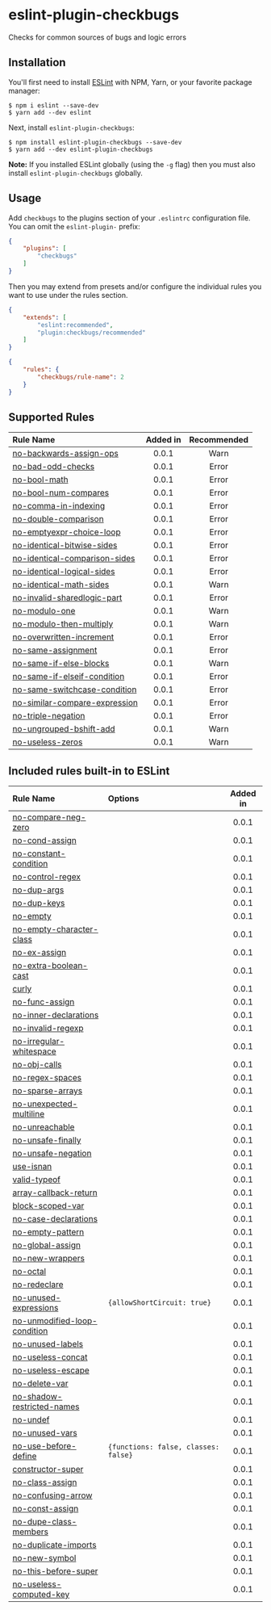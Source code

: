 # eslint-plugin-checkbugs

Checks for common sources of bugs and logic errors

## Installation

You'll first need to install [ESLint](http://eslint.org) with NPM, Yarn, or your favorite package manager:

```
$ npm i eslint --save-dev
$ yarn add --dev eslint
```

Next, install `eslint-plugin-checkbugs`:

```
$ npm install eslint-plugin-checkbugs --save-dev
$ yarn add --dev eslint-plugin-checkbugs
```

**Note:** If you installed ESLint globally (using the `-g` flag) then you must also install `eslint-plugin-checkbugs` globally.

## Usage

Add `checkbugs` to the plugins section of your `.eslintrc` configuration file. You can omit the `eslint-plugin-` prefix:

```json
{
    "plugins": [
        "checkbugs"
    ]
}
```


Then you may extend from presets and/or configure the individual rules you want to use under the rules section.

```json
{
    "extends": [
        "eslint:recommended",
        "plugin:checkbugs/recommended"
    ]
}
```

```json
{
    "rules": {
        "checkbugs/rule-name": 2
    }
}
```

## Supported Rules

| Rule Name | Added in | Recommended |
| :-------- | :---------: | :---: |
| [no-backwards-assign-ops](https://github.com/HallM/eslint-plugin-checkbugs/blob/master/docs/rules/no-backwards-assign-ops.md) | 0.0.1 | Warn |
| [no-bad-odd-checks](https://github.com/HallM/eslint-plugin-checkbugs/blob/master/docs/rules/no-bad-odd-checks.md) | 0.0.1 | Error |
| [no-bool-math](https://github.com/HallM/eslint-plugin-checkbugs/blob/master/docs/rules/no-bool-math.md) | 0.0.1 | Error |
| [no-bool-num-compares](https://github.com/HallM/eslint-plugin-checkbugs/blob/master/docs/rules/no-bool-num-compares.md) | 0.0.1 | Error |
| [no-comma-in-indexing](https://github.com/HallM/eslint-plugin-checkbugs/blob/master/docs/rules/no-comma-in-indexing.md) | 0.0.1 | Error |
| [no-double-comparison](https://github.com/HallM/eslint-plugin-checkbugs/blob/master/docs/rules/no-double-comparison.md) | 0.0.1 | Error |
| [no-emptyexpr-choice-loop](https://github.com/HallM/eslint-plugin-checkbugs/blob/master/docs/rules/no-emptyexpr-choice-loop.md) | 0.0.1 | Error |
| [no-identical-bitwise-sides](https://github.com/HallM/eslint-plugin-checkbugs/blob/master/docs/rules/no-identical-bitwise-sides.md) | 0.0.1 | Error |
| [no-identical-comparison-sides](https://github.com/HallM/eslint-plugin-checkbugs/blob/master/docs/rules/no-identical-comparison-sides.md) | 0.0.1 | Error |
| [no-identical-logical-sides](https://github.com/HallM/eslint-plugin-checkbugs/blob/master/docs/rules/no-identical-logical-sides.md) | 0.0.1 | Error |
| [no-identical-math-sides](https://github.com/HallM/eslint-plugin-checkbugs/blob/master/docs/rules/no-identical-math-sides.md) | 0.0.1 | Warn |
| [no-invalid-sharedlogic-part](https://github.com/HallM/eslint-plugin-checkbugs/blob/master/docs/rules/no-invalid-sharedlogic-part.md) | 0.0.1 | Error |
| [no-modulo-one](https://github.com/HallM/eslint-plugin-checkbugs/blob/master/docs/rules/no-modulo-one.md) | 0.0.1 | Warn |
| [no-modulo-then-multiply](https://github.com/HallM/eslint-plugin-checkbugs/blob/master/docs/rules/no-modulo-then-multiply.md) | 0.0.1 | Warn |
| [no-overwritten-increment](https://github.com/HallM/eslint-plugin-checkbugs/blob/master/docs/rules/no-overwritten-increment.md) | 0.0.1 | Error |
| [no-same-assignment](https://github.com/HallM/eslint-plugin-checkbugs/blob/master/docs/rules/no-same-assignment.md) | 0.0.1 | Error |
| [no-same-if-else-blocks](https://github.com/HallM/eslint-plugin-checkbugs/blob/master/docs/rules/no-same-if-else-blocks.md) | 0.0.1 | Warn |
| [no-same-if-elseif-condition](https://github.com/HallM/eslint-plugin-checkbugs/blob/master/docs/rules/no-same-if-elseif-condition.md) | 0.0.1 | Error |
| [no-same-switchcase-condition](https://github.com/HallM/eslint-plugin-checkbugs/blob/master/docs/rules/no-same-switchcase-condition.md) | 0.0.1 | Error |
| [no-similar-compare-expression](https://github.com/HallM/eslint-plugin-checkbugs/blob/master/docs/rules/no-similar-compare-expression.md) | 0.0.1 | Error |
| [no-triple-negation](https://github.com/HallM/eslint-plugin-checkbugs/blob/master/docs/rules/no-triple-negation.md) | 0.0.1 | Error |
| [no-ungrouped-bshift-add](https://github.com/HallM/eslint-plugin-checkbugs/blob/master/docs/rules/no-ungrouped-bshift-add.md) | 0.0.1 | Warn |
| [no-useless-zeros](https://github.com/HallM/eslint-plugin-checkbugs/blob/master/docs/rules/no-useless-zeros.md) | 0.0.1 | Warn |

## Included rules built-in to ESLint

| Rule Name | Options | Added in |
| :-------- | :------ | :------: |
| [no-compare-neg-zero](http://eslint.org/docs/rules/no-compare-neg-zero) | | 0.0.1 |
| [no-cond-assign](http://eslint.org/docs/rules/no-cond-assign) | | 0.0.1 |
| [no-constant-condition](http://eslint.org/docs/rules/no-constant-condition) | | 0.0.1 |
| [no-control-regex](http://eslint.org/docs/rules/no-control-regex) | | 0.0.1 |
| [no-dup-args](http://eslint.org/docs/rules/no-dup-args) | | 0.0.1 |
| [no-dup-keys](http://eslint.org/docs/rules/no-dup-keys) | | 0.0.1 |
| [no-empty](http://eslint.org/docs/rules/no-empty) | | 0.0.1 |
| [no-empty-character-class](http://eslint.org/docs/rules/no-empty-character-class) | | 0.0.1 |
| [no-ex-assign](http://eslint.org/docs/rules/no-ex-assign) | | 0.0.1 |
| [no-extra-boolean-cast](http://eslint.org/docs/rules/no-extra-boolean-cast) | | 0.0.1 |
| [curly](http://eslint.org/docs/rules/curly) | | 0.0.1 |
| [no-func-assign](http://eslint.org/docs/rules/no-func-assign) | | 0.0.1 |
| [no-inner-declarations](http://eslint.org/docs/rules/no-inner-declarations) | | 0.0.1 |
| [no-invalid-regexp](http://eslint.org/docs/rules/no-invalid-regexp) | | 0.0.1 |
| [no-irregular-whitespace](http://eslint.org/docs/rules/no-irregular-whitespace) | | 0.0.1 |
| [no-obj-calls](http://eslint.org/docs/rules/no-obj-calls) | | 0.0.1 |
| [no-regex-spaces](http://eslint.org/docs/rules/no-regex-spaces) | | 0.0.1 |
| [no-sparse-arrays](http://eslint.org/docs/rules/no-sparse-arrays) | | 0.0.1 |
| [no-unexpected-multiline](http://eslint.org/docs/rules/no-unexpected-multiline) | | 0.0.1 |
| [no-unreachable](http://eslint.org/docs/rules/no-unreachable) | | 0.0.1 |
| [no-unsafe-finally](http://eslint.org/docs/rules/no-unsafe-finally) | | 0.0.1 |
| [no-unsafe-negation](http://eslint.org/docs/rules/no-unsafe-negation) | | 0.0.1 |
| [use-isnan](http://eslint.org/docs/rules/use-isnan) | | 0.0.1 |
| [valid-typeof](http://eslint.org/docs/rules/valid-typeof) | | 0.0.1 |
| [array-callback-return](http://eslint.org/docs/rules/array-callback-return) | | 0.0.1 |
| [block-scoped-var](http://eslint.org/docs/rules/block-scoped-var) | | 0.0.1 |
| [no-case-declarations](http://eslint.org/docs/rules/no-case-declarations) | | 0.0.1 |
| [no-empty-pattern](http://eslint.org/docs/rules/no-empty-pattern) | | 0.0.1 |
| [no-global-assign](http://eslint.org/docs/rules/no-global-assign) | | 0.0.1 |
| [no-new-wrappers](http://eslint.org/docs/rules/no-new-wrappers) | | 0.0.1 |
| [no-octal](http://eslint.org/docs/rules/no-octal) | | 0.0.1 |
| [no-redeclare](http://eslint.org/docs/rules/no-redeclare) | | 0.0.1 |
| [no-unused-expressions](http://eslint.org/docs/rules/no-unused-expressions) | `{allowShortCircuit: true}` | 0.0.1 |
| [no-unmodified-loop-condition](http://eslint.org/docs/rules/no-unmodified-loop-condition) | | 0.0.1 |
| [no-unused-labels](http://eslint.org/docs/rules/no-unused-labels) | | 0.0.1 |
| [no-useless-concat](http://eslint.org/docs/rules/no-useless-concat) | | 0.0.1 |
| [no-useless-escape](http://eslint.org/docs/rules/no-useless-escape) | | 0.0.1 |
| [no-delete-var](http://eslint.org/docs/rules/no-delete-var) | | 0.0.1 |
| [no-shadow-restricted-names](http://eslint.org/docs/rules/no-shadow-restricted-names) | | 0.0.1 |
| [no-undef](http://eslint.org/docs/rules/no-undef) | | 0.0.1 |
| [no-unused-vars](http://eslint.org/docs/rules/no-unused-vars) | | 0.0.1 |
| [no-use-before-define](http://eslint.org/docs/rules/no-use-before-define) | `{functions: false, classes: false}` | 0.0.1 |
| [constructor-super](http://eslint.org/docs/rules/constructor-super) | | 0.0.1 |
| [no-class-assign](http://eslint.org/docs/rules/no-class-assign) | | 0.0.1 |
| [no-confusing-arrow](http://eslint.org/docs/rules/no-confusing-arrow) | | 0.0.1 |
| [no-const-assign](http://eslint.org/docs/rules/no-const-assign) | | 0.0.1 |
| [no-dupe-class-members](http://eslint.org/docs/rules/no-dupe-class-members) | | 0.0.1 |
| [no-duplicate-imports](http://eslint.org/docs/rules/no-duplicate-imports) | | 0.0.1 |
| [no-new-symbol](http://eslint.org/docs/rules/no-new-symbol) | | 0.0.1 |
| [no-this-before-super](http://eslint.org/docs/rules/no-this-before-super) | | 0.0.1 |
| [no-useless-computed-key](http://eslint.org/docs/rules/no-useless-computed-key) | | 0.0.1 |

